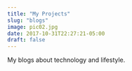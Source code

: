 ```yaml
---
title: "My Projects"
slug: "blogs"
image: pic02.jpg
date: 2017-10-31T22:27:21-05:00
draft: false
---
```


My blogs about technology and lifestyle.